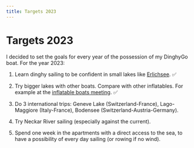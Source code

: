 ```yaml
---
title: Targets 2023
---
```

# Targets 2023

I decided to set the goals for every year of the possession of my DinghyGo boat. For the year 2023:

1. Learn dinghy sailing to be confident in small lakes like [Erlichsee](../trips/2023-06-09-erlichsee.md). :white_check_mark:

2. Try bigger lakes with other boats. Compare with other inflatables. For example at the [inflatable boats meeting](../trips/2023-06-03-altmuehlsee.md). :white_check_mark:

3. Do 3 international trips: Geneve Lake (Switzerland-France), Lago-Maggiore (Italy-France), Bodensee (Switzerland-Austria-Germany).

4. Try Neckar River sailing (especially against the current).

5. Spend one week in the apartments with a direct access to the sea, to have a possibility of every day sailing (or rowing if no wind).